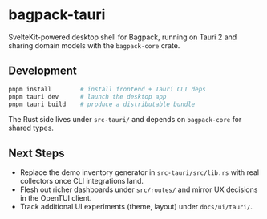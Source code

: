 # bagpack-tauri

SvelteKit-powered desktop shell for Bagpack, running on Tauri 2 and sharing domain models with the `bagpack-core` crate.

## Development

```bash
pnpm install        # install frontend + Tauri CLI deps
pnpm tauri dev      # launch the desktop app
pnpm tauri build    # produce a distributable bundle
```

The Rust side lives under `src-tauri/` and depends on `bagpack-core` for shared types.

## Next Steps

- Replace the demo inventory generator in `src-tauri/src/lib.rs` with real collectors once CLI integrations land.
- Flesh out richer dashboards under `src/routes/` and mirror UX decisions in the OpenTUI client.
- Track additional UI experiments (theme, layout) under `docs/ui/tauri/`.
